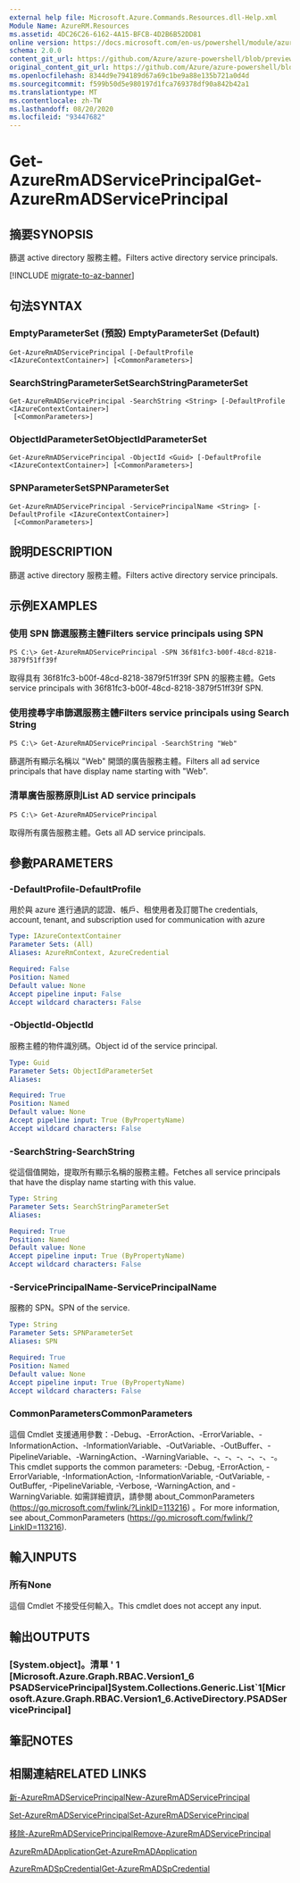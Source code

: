 ```yaml
---
external help file: Microsoft.Azure.Commands.Resources.dll-Help.xml
Module Name: AzureRM.Resources
ms.assetid: 4DC26C26-6162-4A15-BFCB-4D2B6B52DD81
online version: https://docs.microsoft.com/en-us/powershell/module/azurerm.resources/get-azurermadserviceprincipal
schema: 2.0.0
content_git_url: https://github.com/Azure/azure-powershell/blob/preview/src/ResourceManager/Resources/Commands.Resources/help/Get-AzureRmADServicePrincipal.md
original_content_git_url: https://github.com/Azure/azure-powershell/blob/preview/src/ResourceManager/Resources/Commands.Resources/help/Get-AzureRmADServicePrincipal.md
ms.openlocfilehash: 8344d9e794189d67a69c1be9a88e135b721a0d4d
ms.sourcegitcommit: f599b50d5e980197d1fca769378df90a842b42a1
ms.translationtype: MT
ms.contentlocale: zh-TW
ms.lasthandoff: 08/20/2020
ms.locfileid: "93447682"
---
```

# <span data-ttu-id="df445-101">Get-AzureRmADServicePrincipal</span><span class="sxs-lookup"><span data-stu-id="df445-101">Get-AzureRmADServicePrincipal</span></span>

## <span data-ttu-id="df445-102">摘要</span><span class="sxs-lookup"><span data-stu-id="df445-102">SYNOPSIS</span></span>
<span data-ttu-id="df445-103">篩選 active directory 服務主體。</span><span class="sxs-lookup"><span data-stu-id="df445-103">Filters active directory service principals.</span></span>

[!INCLUDE [migrate-to-az-banner](../../includes/migrate-to-az-banner.md)]

## <span data-ttu-id="df445-104">句法</span><span class="sxs-lookup"><span data-stu-id="df445-104">SYNTAX</span></span>

### <span data-ttu-id="df445-105">EmptyParameterSet (預設) </span><span class="sxs-lookup"><span data-stu-id="df445-105">EmptyParameterSet (Default)</span></span>
```
Get-AzureRmADServicePrincipal [-DefaultProfile <IAzureContextContainer>] [<CommonParameters>]
```

### <span data-ttu-id="df445-106">SearchStringParameterSet</span><span class="sxs-lookup"><span data-stu-id="df445-106">SearchStringParameterSet</span></span>
```
Get-AzureRmADServicePrincipal -SearchString <String> [-DefaultProfile <IAzureContextContainer>]
 [<CommonParameters>]
```

### <span data-ttu-id="df445-107">ObjectIdParameterSet</span><span class="sxs-lookup"><span data-stu-id="df445-107">ObjectIdParameterSet</span></span>
```
Get-AzureRmADServicePrincipal -ObjectId <Guid> [-DefaultProfile <IAzureContextContainer>] [<CommonParameters>]
```

### <span data-ttu-id="df445-108">SPNParameterSet</span><span class="sxs-lookup"><span data-stu-id="df445-108">SPNParameterSet</span></span>
```
Get-AzureRmADServicePrincipal -ServicePrincipalName <String> [-DefaultProfile <IAzureContextContainer>]
 [<CommonParameters>]
```

## <span data-ttu-id="df445-109">說明</span><span class="sxs-lookup"><span data-stu-id="df445-109">DESCRIPTION</span></span>
<span data-ttu-id="df445-110">篩選 active directory 服務主體。</span><span class="sxs-lookup"><span data-stu-id="df445-110">Filters active directory service principals.</span></span>

## <span data-ttu-id="df445-111">示例</span><span class="sxs-lookup"><span data-stu-id="df445-111">EXAMPLES</span></span>

### <span data-ttu-id="df445-112">使用 SPN 篩選服務主體</span><span class="sxs-lookup"><span data-stu-id="df445-112">Filters service principals using SPN</span></span>
```
PS C:\> Get-AzureRmADServicePrincipal -SPN 36f81fc3-b00f-48cd-8218-3879f51ff39f
```

<span data-ttu-id="df445-113">取得具有 36f81fc3-b00f-48cd-8218-3879f51ff39f SPN 的服務主體。</span><span class="sxs-lookup"><span data-stu-id="df445-113">Gets service principals with 36f81fc3-b00f-48cd-8218-3879f51ff39f SPN.</span></span>

### <span data-ttu-id="df445-114">使用搜尋字串篩選服務主體</span><span class="sxs-lookup"><span data-stu-id="df445-114">Filters service principals using Search String</span></span>
```
PS C:\> Get-AzureRmADServicePrincipal -SearchString "Web"
```

<span data-ttu-id="df445-115">篩選所有顯示名稱以 "Web" 開頭的廣告服務主體。</span><span class="sxs-lookup"><span data-stu-id="df445-115">Filters all ad service principals that have display name starting with "Web".</span></span>

### <span data-ttu-id="df445-116">清單廣告服務原則</span><span class="sxs-lookup"><span data-stu-id="df445-116">List AD service principals</span></span>
```
PS C:\> Get-AzureRmADServicePrincipal
```

<span data-ttu-id="df445-117">取得所有廣告服務主體。</span><span class="sxs-lookup"><span data-stu-id="df445-117">Gets all AD service principals.</span></span>

## <span data-ttu-id="df445-118">參數</span><span class="sxs-lookup"><span data-stu-id="df445-118">PARAMETERS</span></span>

### <span data-ttu-id="df445-119">-DefaultProfile</span><span class="sxs-lookup"><span data-stu-id="df445-119">-DefaultProfile</span></span>
<span data-ttu-id="df445-120">用於與 azure 進行通訊的認證、帳戶、租使用者及訂閱</span><span class="sxs-lookup"><span data-stu-id="df445-120">The credentials, account, tenant, and subscription used for communication with azure</span></span>

```yaml
Type: IAzureContextContainer
Parameter Sets: (All)
Aliases: AzureRmContext, AzureCredential

Required: False
Position: Named
Default value: None
Accept pipeline input: False
Accept wildcard characters: False
```

### <span data-ttu-id="df445-121">-ObjectId</span><span class="sxs-lookup"><span data-stu-id="df445-121">-ObjectId</span></span>
<span data-ttu-id="df445-122">服務主體的物件識別碼。</span><span class="sxs-lookup"><span data-stu-id="df445-122">Object id of the service principal.</span></span>

```yaml
Type: Guid
Parameter Sets: ObjectIdParameterSet
Aliases:

Required: True
Position: Named
Default value: None
Accept pipeline input: True (ByPropertyName)
Accept wildcard characters: False
```

### <span data-ttu-id="df445-123">-SearchString</span><span class="sxs-lookup"><span data-stu-id="df445-123">-SearchString</span></span>
<span data-ttu-id="df445-124">從這個值開始，提取所有顯示名稱的服務主體。</span><span class="sxs-lookup"><span data-stu-id="df445-124">Fetches all service principals that have the display name starting with this value.</span></span>

```yaml
Type: String
Parameter Sets: SearchStringParameterSet
Aliases:

Required: True
Position: Named
Default value: None
Accept pipeline input: True (ByPropertyName)
Accept wildcard characters: False
```

### <span data-ttu-id="df445-125">-ServicePrincipalName</span><span class="sxs-lookup"><span data-stu-id="df445-125">-ServicePrincipalName</span></span>
<span data-ttu-id="df445-126">服務的 SPN。</span><span class="sxs-lookup"><span data-stu-id="df445-126">SPN of the service.</span></span>

```yaml
Type: String
Parameter Sets: SPNParameterSet
Aliases: SPN

Required: True
Position: Named
Default value: None
Accept pipeline input: True (ByPropertyName)
Accept wildcard characters: False
```

### <span data-ttu-id="df445-127">CommonParameters</span><span class="sxs-lookup"><span data-stu-id="df445-127">CommonParameters</span></span>
<span data-ttu-id="df445-128">這個 Cmdlet 支援通用參數：-Debug、-ErrorAction、-ErrorVariable、-InformationAction、-InformationVariable、-OutVariable、-OutBuffer、-PipelineVariable、-WarningAction、-WarningVariable、-、-、-、-、-、-。</span><span class="sxs-lookup"><span data-stu-id="df445-128">This cmdlet supports the common parameters: -Debug, -ErrorAction, -ErrorVariable, -InformationAction, -InformationVariable, -OutVariable, -OutBuffer, -PipelineVariable, -Verbose, -WarningAction, and -WarningVariable.</span></span> <span data-ttu-id="df445-129">如需詳細資訊，請參閱 about_CommonParameters (https://go.microsoft.com/fwlink/?LinkID=113216) 。</span><span class="sxs-lookup"><span data-stu-id="df445-129">For more information, see about_CommonParameters (https://go.microsoft.com/fwlink/?LinkID=113216).</span></span>

## <span data-ttu-id="df445-130">輸入</span><span class="sxs-lookup"><span data-stu-id="df445-130">INPUTS</span></span>

### <span data-ttu-id="df445-131">所有</span><span class="sxs-lookup"><span data-stu-id="df445-131">None</span></span>
<span data-ttu-id="df445-132">這個 Cmdlet 不接受任何輸入。</span><span class="sxs-lookup"><span data-stu-id="df445-132">This cmdlet does not accept any input.</span></span>

## <span data-ttu-id="df445-133">輸出</span><span class="sxs-lookup"><span data-stu-id="df445-133">OUTPUTS</span></span>

### <span data-ttu-id="df445-134">[System.object]。清單 ' 1 [Microsoft.Azure.Graph.RBAC.Version1_6 PSADServicePrincipal]</span><span class="sxs-lookup"><span data-stu-id="df445-134">System.Collections.Generic.List\`1[Microsoft.Azure.Graph.RBAC.Version1_6.ActiveDirectory.PSADServicePrincipal]</span></span>

## <span data-ttu-id="df445-135">筆記</span><span class="sxs-lookup"><span data-stu-id="df445-135">NOTES</span></span>

## <span data-ttu-id="df445-136">相關連結</span><span class="sxs-lookup"><span data-stu-id="df445-136">RELATED LINKS</span></span>

[<span data-ttu-id="df445-137">新-AzureRmADServicePrincipal</span><span class="sxs-lookup"><span data-stu-id="df445-137">New-AzureRmADServicePrincipal</span></span>](./New-AzureRmADServicePrincipal.md)

[<span data-ttu-id="df445-138">Set-AzureRmADServicePrincipal</span><span class="sxs-lookup"><span data-stu-id="df445-138">Set-AzureRmADServicePrincipal</span></span>](./Set-AzureRmADServicePrincipal.md)

[<span data-ttu-id="df445-139">移除-AzureRmADServicePrincipal</span><span class="sxs-lookup"><span data-stu-id="df445-139">Remove-AzureRmADServicePrincipal</span></span>](./Remove-AzureRmADServicePrincipal.md)

[<span data-ttu-id="df445-140">AzureRmADApplication</span><span class="sxs-lookup"><span data-stu-id="df445-140">Get-AzureRmADApplication</span></span>](./Get-AzureRmADApplication.md)

[<span data-ttu-id="df445-141">AzureRmADSpCredential</span><span class="sxs-lookup"><span data-stu-id="df445-141">Get-AzureRmADSpCredential</span></span>](./Get-AzureRmADSpCredential.md)

